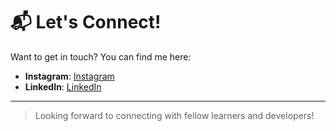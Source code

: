 # 📬 Let's Connect!

Want to get in touch? You can find me here:

- **Instagram**: [Instagram](https://www.instagram.com/_nilavan_s/)
- **LinkedIn**: [LinkedIn](https://www.linkedin.com/in/seranilavan-sivanesan)

---

> Looking forward to connecting with fellow learners and developers!
